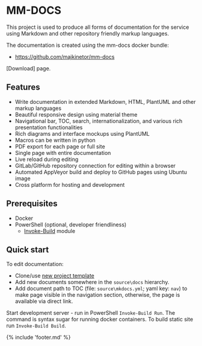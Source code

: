 ﻿# MM-DOCS

This project is used to produce all forms of documentation for the service using Markdown and other repository friendly markup languages.

The documentation is created using the mm-docs docker bundle:

- https://github.com/majkinetor/mm-docs

[Download] page.

## Features

- Write documentation in extended Markdown, HTML, PlantUML and other markup languages
- Beautiful responsive design using material theme
- Navigational bar, TOC, search, internationalization, and various rich presentation functionalities
- Rich diagrams and interface mockups using PlantUML
- Macros can be written in python
- PDF export for each page or full site
- Single page with entire documentation
- Live reload during editing
- GitLab/GitHub repository connection for editing within a browser
- Automated AppVeyor build and deploy to GitHub pages using Ubuntu image
- Cross platform for hosting and development

## Prerequisites

- Docker
- PowerShell (optional, developer friendliness)
    - [Invoke-Build](https://www.powershellgallery.com/packages/InvokeBuild) module

## Quick start

To edit documentation:

- Clone/use [new project template](https://github.com/majkinetor/mm-docs-template)
- Add new documents somewhere in the `source\docs` hierarchy.
- Add document path to TOC (file: `source\mkdocs.yml`; yaml key: `nav`) to make page visible in the navigation section, otherwise, the page is available via direct link.

Start development server - run in PowerShell `Invoke-Build Run`. The command is syntax sugar for running docker containers.
To build static site run `Invoke-Build Build`.

{% include 'footer.md' %}
